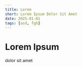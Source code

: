 ```yaml
---
title: Lorem
short: Lorem Ipsum Dolor Sit Amet
date: 2025-01-01
tags: [asd, fgh]
---
```

# Lorem Ipsum

dolor sit amet